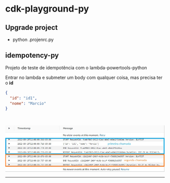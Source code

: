 # cdk-playground-py

## Upgrade project
* python .projenrc.py

## idempotency-py

Projeto de teste de idempotência com o lambda-powertools-python

Entrar no lambda e submeter um body com qualquer coisa, mas precisa ter o **id**

```json
{
  "id": "id1",
  "nome": "Marcio"
}
```
<br/>

![log](imagens/idempotency.jpg)

<hr/>